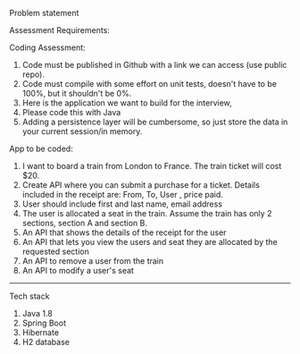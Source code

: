 Problem statement

Assessment Requirements:

Coding Assessment:

1. Code must be published in Github with a link we can access (use public repo).
2. Code must compile with some effort on unit tests, doesn't have to be 100%, but it shouldn't be 0%.
3. Here is the application we want to build for the interview,
4. Please code this with Java
5. Adding a persistence layer will be cumbersome, so just store the data in your current session/in memory.


App to be coded:

1. I want to board a train from London to France. The train ticket will cost $20.
2. Create API where you can submit a purchase for a ticket. Details included in the receipt are:
    From, To, User , price paid.
3. User should include first and last name, email address
4. The user is allocated a seat in the train. Assume the train has only 2 sections, section A and section B.
5. An API that shows the details of the receipt for the user
6. An API that lets you view the users and seat they are allocated by the requested section
7. An API to remove a user from the train
8. An API to modify a user's seat

---------------------------

Tech stack

1. Java 1.8
2. Spring Boot
3. Hibernate
4. H2 database